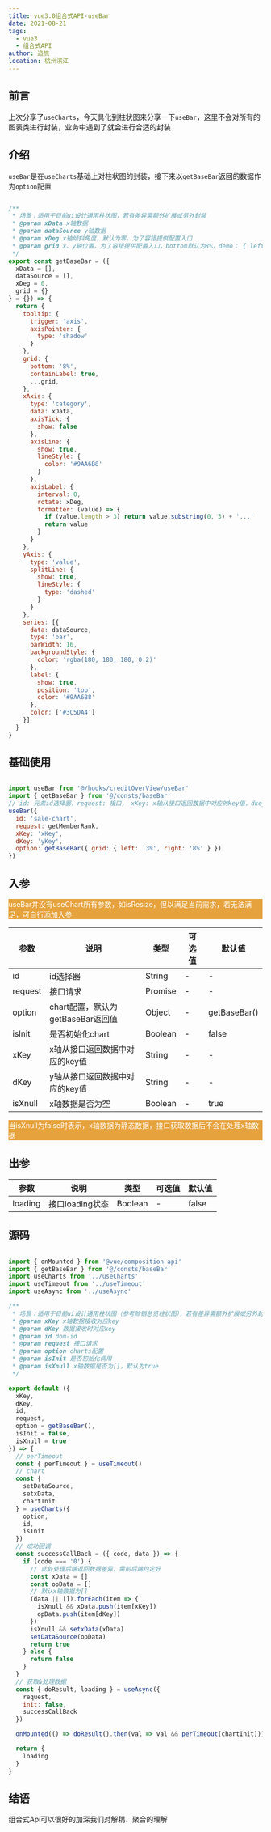 ```yaml
---
title: vue3.0组合式API-useBar
date: 2021-08-21
tags: 
  - vue3
  - 组合式API
author: 追旅
location: 杭州滨江
---
```


## 前言

上次分享了```useCharts```，今天具化到柱状图来分享一下```useBar```，这里不会对所有的图表类进行封装，业务中遇到了就会进行合适的封装

## 介绍

```useBar```是在```useCharts```基础上对柱状图的封装，接下来以```getBaseBar```返回的数据作为```option```配置

```js

/**
 * 场景：适用于目前ui设计通用柱状图，若有差异需额外扩展或另外封装
 * @param xData x轴数据
 * @param dataSource y轴数据
 * @param xDeg x轴倾斜角度，默认为零，为了容错提供配置入口
 * @param grid x、y轴位置，为了容错提供配置入口，bottom默认为8%，demo： { left: '1%', right: '1%' }
 */
export const getBaseBar = ({
  xData = [],
  dataSource = [],
  xDeg = 0,
  grid = {}
} = {}) => {
  return {
    tooltip: {
      trigger: 'axis',
      axisPointer: {
        type: 'shadow'
      }
    },
    grid: {
      bottom: '8%',
      containLabel: true,
      ...grid,
    },
    xAxis: {
      type: 'category',
      data: xData,
      axisTick: {
        show: false
      },
      axisLine: {
        show: true,
        lineStyle: {
          color: '#9AA6B8'
        }
      },
      axisLabel: {
        interval: 0,
        rotate: xDeg,
        formatter: (value) => {
          if (value.length > 3) return value.substring(0, 3) + '...'
          return value
        }
      }
    },
    yAxis: {
      type: 'value',
      splitLine: {
        show: true,
        lineStyle: {
          type: 'dashed'
        }
      }
    },
    series: [{
      data: dataSource,
      type: 'bar',
      barWidth: 16,
      backgroundStyle: {
        color: 'rgba(180, 180, 180, 0.2)'
      },
      label: {
        show: true,
        position: 'top',
        color: '#9AA6B8'
      },
      color: ['#3C5DA4']
    }]
  }
}
```


## 基础使用

```js

import useBar from '@/hooks/creditOverView/useBar'
import { getBaseBar } from '@/consts/baseBar'
// id: 元素id选择器，request: 接口， xKey: x轴从接口返回数据中对应的key值，dkey：y轴从接口返回数据中对应的key值，option：chart配置
useBar({
  id: 'sale-chart',
  request: getMemberRank,
  xKey: 'xKey',
  dKey: 'yKey',
  option: getBaseBar({ grid: { left: '3%', right: '8%' } })
})

```

## 入参

<p style="background: #E6A23C; color: #fff;">useBar并没有useChart所有参数，如isResize，但以满足当前需求，若无法满足，可自行添加入参</p>

| 参数        | 说明         | 类型        | 可选值        | 默认值  |
|-------------|--------------|-------------|--------------|---------|
| id | id选择器 | String | - | - |
| request | 接口请求 | Promise | - | - |
| option | chart配置，默认为getBaseBar返回值 | Object | - | getBaseBar() |
| isInit | 是否初始化chart | Boolean | - | false |
| xKey | x轴从接口返回数据中对应的key值 | String | - | - |
| dKey | y轴从接口返回数据中对应的key值 | String | - | - |
| isXnull | x轴数据是否为空 | Boolean | - | true |

<p style="background: #E6A23C; color: #fff;">当isXnull为false时表示，x轴数据为静态数据，接口获取数据后不会在处理x轴数据</p>

## 出参

| 参数        | 说明         | 类型        | 可选值        | 默认值  |
|-------------|--------------|-------------|--------------|---------|
| loading | 接口loading状态 | Boolean | - | false |

## 源码

```js

import { onMounted } from '@vue/composition-api'
import { getBaseBar } from '@/consts/baseBar'
import useCharts from '../useCharts'
import useTimeout from '../useTimeout'
import useAsync from '../useAsync'

/**
 * 场景：适用于目前ui设计通用柱状图（参考赊销总览柱状图），若有差异需额外扩展或另外封装
 * @param xKey x轴数据接收对应key
 * @param dKey 数据接收时对应key
 * @param id dom-id
 * @param request 接口请求
 * @param option charts配置
 * @param isInit 是否初始化调用
 * @param isXnull x轴数据是否为[]，默认为true
 */

export default ({
  xKey,
  dKey,
  id,
  request,
  option = getBaseBar(),
  isInit = false,
  isXnull = true
}) => {
  // perTimeout
  const { perTimeout } = useTimeout()
  // chart
  const {
    setDataSource,
    setxData,
    chartInit
  } = useCharts({
    option,
    id,
    isInit
  })
  // 成功回调
  const successCallBack = ({ code, data }) => {
    if (code === '0') {
      // 此处处理后端返回数据差异，需前后端约定好
      const xData = []
      const opData = []
      // 默认x轴数据为[]
      (data || []).forEach(item => {
        isXnull && xData.push(item[xKey])
        opData.push(item[dKey])
      })
      isXnull && setxData(xData)
      setDataSource(opData)
      return true
    } else {
      return false
    }
  }
  // 获取&处理数据
  const { doResult, loading } = useAsync({
    request,
    init: false,
    successCallBack
  })

  onMounted(() => doResult().then(val => val && perTimeout(chartInit)))

  return {
    loading
  }
}
```

## 结语

组合式Api可以很好的加深我们对解耦、聚合的理解
